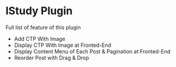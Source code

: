 # IStudy Plugin


Full list of feature of this plugin

* Add CTP With Image
* Display CTP With Image at Fronted-End 
* Display Content Menu of Each Post & Pagination at Fronted-End
* Reorder Post with Drag & Drop



